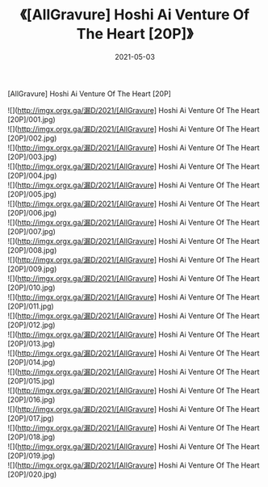 ﻿---
layout: post
title:  《[AllGravure] Hoshi Ai Venture Of The Heart [20P]》
date:   2021-05-03
img: http://imgx.orgx.ga/漏D/2021/[AllGravure] Hoshi Ai Venture Of The Heart [20P]/000.jpg
categories: [美女, 清纯, 唯美]
---

[AllGravure] Hoshi Ai Venture Of The Heart [20P]

  ![](http://imgx.orgx.ga/漏D/2021/[AllGravure] Hoshi Ai Venture Of The Heart [20P]/001.jpg) <br> ![](http://imgx.orgx.ga/漏D/2021/[AllGravure] Hoshi Ai Venture Of The Heart [20P]/002.jpg) <br> ![](http://imgx.orgx.ga/漏D/2021/[AllGravure] Hoshi Ai Venture Of The Heart [20P]/003.jpg) <br> ![](http://imgx.orgx.ga/漏D/2021/[AllGravure] Hoshi Ai Venture Of The Heart [20P]/004.jpg) <br> ![](http://imgx.orgx.ga/漏D/2021/[AllGravure] Hoshi Ai Venture Of The Heart [20P]/005.jpg) <br> ![](http://imgx.orgx.ga/漏D/2021/[AllGravure] Hoshi Ai Venture Of The Heart [20P]/006.jpg) <br> ![](http://imgx.orgx.ga/漏D/2021/[AllGravure] Hoshi Ai Venture Of The Heart [20P]/007.jpg) <br> ![](http://imgx.orgx.ga/漏D/2021/[AllGravure] Hoshi Ai Venture Of The Heart [20P]/008.jpg) <br> ![](http://imgx.orgx.ga/漏D/2021/[AllGravure] Hoshi Ai Venture Of The Heart [20P]/009.jpg) <br> ![](http://imgx.orgx.ga/漏D/2021/[AllGravure] Hoshi Ai Venture Of The Heart [20P]/010.jpg) <br> ![](http://imgx.orgx.ga/漏D/2021/[AllGravure] Hoshi Ai Venture Of The Heart [20P]/011.jpg) <br> ![](http://imgx.orgx.ga/漏D/2021/[AllGravure] Hoshi Ai Venture Of The Heart [20P]/012.jpg) <br> ![](http://imgx.orgx.ga/漏D/2021/[AllGravure] Hoshi Ai Venture Of The Heart [20P]/013.jpg) <br> ![](http://imgx.orgx.ga/漏D/2021/[AllGravure] Hoshi Ai Venture Of The Heart [20P]/014.jpg) <br> ![](http://imgx.orgx.ga/漏D/2021/[AllGravure] Hoshi Ai Venture Of The Heart [20P]/015.jpg) <br> ![](http://imgx.orgx.ga/漏D/2021/[AllGravure] Hoshi Ai Venture Of The Heart [20P]/016.jpg) <br> ![](http://imgx.orgx.ga/漏D/2021/[AllGravure] Hoshi Ai Venture Of The Heart [20P]/017.jpg) <br> ![](http://imgx.orgx.ga/漏D/2021/[AllGravure] Hoshi Ai Venture Of The Heart [20P]/018.jpg) <br> ![](http://imgx.orgx.ga/漏D/2021/[AllGravure] Hoshi Ai Venture Of The Heart [20P]/019.jpg) <br> ![](http://imgx.orgx.ga/漏D/2021/[AllGravure] Hoshi Ai Venture Of The Heart [20P]/020.jpg) <br>